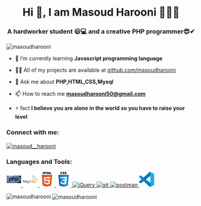 <h1 align="center">Hi 👋, I am Masoud Harooni 🙋‍♂️😁</h1>
<h3 align="center">A hardworker student 😃💻 and a creative PHP programmer😎✔</h3>

<p align="left"> <img src="https://komarev.com/ghpvc/?username=masoudharooni&label=Profile%20views&color=0e75b6&style=flat" alt="masoudharooni" /> </p>

- 🌱 I’m currently learning **Javascript programming language**

- 👨‍💻 All of my projects are available at [github.com/masoudharooni](github.com/masoudharooni)

- 💬 Ask me about **PHP,HTML,CSS,Mysql**

- 📫 How to reach me **masoudharooni50@gmail.com**

- ⚡ fact **I believe you are alone in the world so you have to raise your level**

<h3 align="left">Connect with me:</h3>
<p align="left">
<a href="https://instagram.com/masoud__harooni" target="blank"><img align="center" src="https://raw.githubusercontent.com/rahuldkjain/github-profile-readme-generator/master/src/images/icons/Social/instagram.svg" alt="masoud__harooni" height="30" width="40" /></a>
</p>
<h3 align="left">Languages and Tools:</h3>
<p align="left"><a href="https://www.php.net" target="_blank" rel="noreferrer"> <img src="https://raw.githubusercontent.com/devicons/devicon/master/icons/php/php-original.svg" alt="php" width="40" height="40"/> </a> 
<a href="https://www.mysql.com/" target="_blank" rel="noreferrer"> <img src="https://raw.githubusercontent.com/devicons/devicon/master/icons/mysql/mysql-original-wordmark.svg" alt="mysql" width="40" height="40"/> </a> 
<a href="https://www.w3.org/html/" target="_blank" rel="noreferrer"> <img src="https://raw.githubusercontent.com/devicons/devicon/master/icons/html5/html5-original-wordmark.svg" alt="html5" width="40" height="40"/></a><a href="https://www.w3schools.com/css/" target="_blank" rel="noreferrer"> <img src="https://raw.githubusercontent.com/devicons/devicon/master/icons/css3/css3-original-wordmark.svg" alt="css3" width="40" height="40"/> </a> 
<a href="" target="_blank" rel="noreferrer"><img src="https://camo.githubusercontent.com/fac0ce5dcaa1ab86ee0141b574fd7d7ddd10d354419b873752cdc61c3d4e2d78/68747470733a2f2f7777772e766563746f726c6f676f2e7a6f6e652f6c6f676f732f6a71756572792f6a71756572792d766572746963616c2e737667" alt="jQuery" width="40" height="40" data-canonical-src="https://www.vectorlogo.zone/logos/jquery/jquery-vertical.svg" style="max-width: 100%;"></a><a href="https://git-scm.com/" target="_blank" rel="noreferrer"> <img src="https://www.vectorlogo.zone/logos/git-scm/git-scm-icon.svg" alt="git" width="40" height="40"/> </a><a href="https://postman.com" target="_blank" rel="noreferrer"> <img src="https://www.vectorlogo.zone/logos/getpostman/getpostman-icon.svg" alt="postman" width="40" height="40"/> </a>
<a target="_blank" rel="noopener noreferrer" href="https://raw.githubusercontent.com/github/explore/80688e429a7d4ef2fca1e82350fe8e3517d3494d/topics/visual-studio-code/visual-studio-code.png"><img src="https://raw.githubusercontent.com/github/explore/80688e429a7d4ef2fca1e82350fe8e3517d3494d/topics/visual-studio-code/visual-studio-code.png" alt="Visual Studio Code" width="40" height="40" style="max-width: 100%;"></a>
</p>


<p><img align="left" src="https://github-readme-stats.vercel.app/api/top-langs?username=masoudharooni&show_icons=true&locale=en&layout=compact" alt="masoudharooni" /></p>

<p>&nbsp;<img align="center" src="https://github-readme-stats.vercel.app/api?username=masoudharooni&show_icons=true&locale=en" alt="masoudharooni" /></p>
